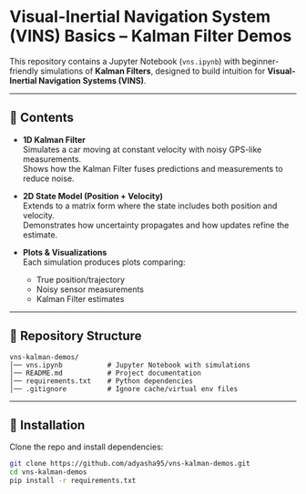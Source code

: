 # Visual-Inertial Navigation System (VINS) Basics – Kalman Filter Demos

This repository contains a Jupyter Notebook (`vns.ipynb`) with beginner-friendly simulations of **Kalman Filters**, designed to build intuition for **Visual-Inertial Navigation Systems (VINS)**.

---

## 🚀 Contents
- **1D Kalman Filter**  
  Simulates a car moving at constant velocity with noisy GPS-like measurements.  
  Shows how the Kalman Filter fuses predictions and measurements to reduce noise.

- **2D State Model (Position + Velocity)**  
  Extends to a matrix form where the state includes both position and velocity.  
  Demonstrates how uncertainty propagates and how updates refine the estimate.

- **Plots & Visualizations**  
  Each simulation produces plots comparing:
  - True position/trajectory
  - Noisy sensor measurements
  - Kalman Filter estimates

---

## 📂 Repository Structure
```
vns-kalman-demos/
│── vns.ipynb           # Jupyter Notebook with simulations
│── README.md           # Project documentation
│── requirements.txt    # Python dependencies
│── .gitignore          # Ignore cache/virtual env files
````

---

## 🔧 Installation
Clone the repo and install dependencies:

```bash
git clone https://github.com/adyasha95/vns-kalman-demos.git
cd vns-kalman-demos
pip install -r requirements.txt
